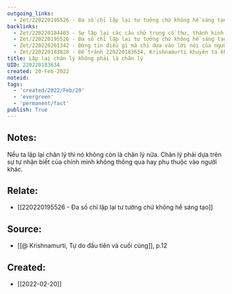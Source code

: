 ```yaml
---
outgoing_links:
  - Zet/220220195526 - Đa số chỉ lặp lại tư tưởng chứ không hề sáng tạo
backlinks:
  - Zet/220220184403 - Sự lặp lại các câu chữ trong cổ thư, thánh kinh không mang lại lợi ích gì
  - Zet/220220195526 - Đa số chỉ lặp lại tư tưởng chứ không hề sáng tạo
  - Zet/220220201342 - Đừng tin điều gì mà chỉ dựa vào lời nói của người khác
  - Zet/220220183828 - Để tránh 220220183634, Krishnamurti khuyên ta không nên đọc kinh văn nào
title: Lặp lại chân lý không phải là chân lý
UID: 220220183634
created: 20-Feb-2022
noteid:
tags:
  - 'created/2022/Feb/20'
  - 'evergreen'
  - 'permanent/fact'
publish: True
---
```

## Notes:
Nếu ta lặp lại chân lý thì nó không còn là chân lý nữa. Chân lý phải dựa trên sự tự nhận biết của chính mình không thông qua hay phụ thuộc vào người khác.

## Relate:
- [[220220195526 - Đa số chỉ lặp lại tư tưởng chứ không hề sáng tạo]]

## Source:
- [[@ Krishnamurti, Tự do đầu tiên và cuối cùng]], p.12




## Created:
- [[2022-02-20]]
